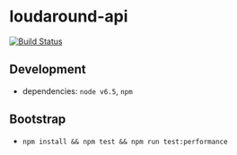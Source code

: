 # loudaround-api

[![Build Status](https://travis-ci.org/rporrini/loudaround-api.svg?branch=master)](https://travis-ci.org/rporrini/loudaround-api)

## Development

- dependencies: `node v6.5`, `npm`

## Bootstrap

- `npm install && npm test && npm run test:performance`
